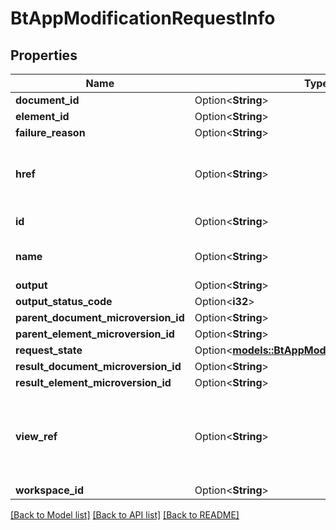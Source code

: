 # BtAppModificationRequestInfo

## Properties

Name | Type | Description | Notes
------------ | ------------- | ------------- | -------------
**document_id** | Option<**String**> |  | [optional]
**element_id** | Option<**String**> |  | [optional]
**failure_reason** | Option<**String**> |  | [optional]
**href** | Option<**String**> | URI to fetch complete information of the resource. | [optional]
**id** | Option<**String**> | Id of the resource. | [optional]
**name** | Option<**String**> | Name of the resource. | [optional]
**output** | Option<**String**> |  | [optional]
**output_status_code** | Option<**i32**> |  | [optional]
**parent_document_microversion_id** | Option<**String**> |  | [optional]
**parent_element_microversion_id** | Option<**String**> |  | [optional]
**request_state** | Option<[**models::BtAppModificationRequestState**](BTAppModificationRequestState.md)> |  | [optional]
**result_document_microversion_id** | Option<**String**> |  | [optional]
**result_element_microversion_id** | Option<**String**> |  | [optional]
**view_ref** | Option<**String**> | URI to visualize the resource in a webclient if applicable. | [optional]
**workspace_id** | Option<**String**> |  | [optional]

[[Back to Model list]](../README.md#documentation-for-models) [[Back to API list]](../README.md#documentation-for-api-endpoints) [[Back to README]](../README.md)


